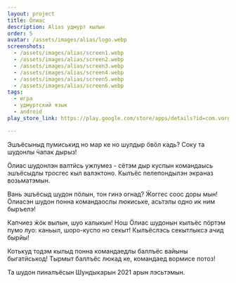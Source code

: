 ```yaml
---
layout: project
title: Ӧлиас
description: Alias удмурт кылын
order: 5
avatar: /assets/images/alias/logo.webp
screenshots:
  - /assets/images/alias/screen1.webp
  - /assets/images/alias/screen2.webp
  - /assets/images/alias/screen3.webp
  - /assets/images/alias/screen4.webp
  - /assets/images/alias/screen5.webp
  - /assets/images/alias/screen6.webp
tags:
  - игра
  - удмуртский язык
  - android
play_store_link: https://play.google.com/store/apps/details?id=com.vorgoron.udm_alias

---
```


Эшъёсыныд пумиськид но мар ке но шулдыр ӧвӧл кадь? Соку та шудонлы ӵапак дырыз!

Ӧлиас шудонлэн валтӥсь ужпумез - сётэм дыр куспын командаысь эшъёсыдлы тросгес кыл валэктоно. Кылъёс пелепондылэн экраназ возьматэмын.

Вань эшъёсыд шудон пӧлын, тон гинэ огнад? Ӝоггес соос доры мын! Ӧлиасэн шудон понна командаослы люкиське, асьтэлы одно ик ним быръелэ!

Капчиез ӝӧк вылын, шуо калыкын! Нош Ӧлиас шудонын кылъёс пӧртэм пумо луо: каньыл, шоро-куспо но секыт! Кылъёслэсь секытлыксэ ачид бырйы!

Котькуд тодэм кылыд понна командаедлы баллъёс вайыны быгатӥськод! Тырмыт баллъёс люкад ке, командаед вормисе потоз!

Та шудон пиналъёсын Шундыкарын 2021 арын лэсьтэмын.
